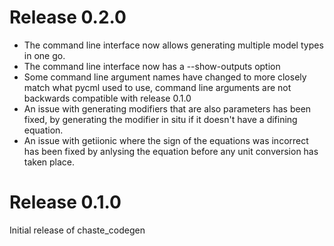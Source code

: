 # Release 0.2.0
- The command line interface now allows generating multiple model types in one go.
- The command line interface now has a --show-outputs option
- Some command line argument names have changed to more closely match what pycml used to use, command line arguments are not backwards compatible with release 0.1.0
- An issue with generating modifiers that are also parameters has been fixed, by generating the modifier in situ if it doesn't have a difining equation.
- An issue with getiionic where the sign of the equations was incorrect has been fixed by anlysing the equation before any unit conversion has taken place.

# Release 0.1.0
Initial release of chaste_codegen
